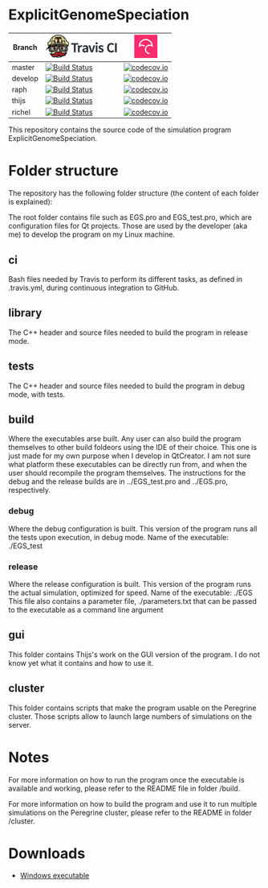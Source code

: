 # ExplicitGenomeSpeciation

Branch|[![Travis CI logo](ci_setup/pics/TravisCI.png)](https://travis-ci.org)|[![Codecov logo](ci_setup/pics/Codecov.png)](https://www.codecov.io)
---|---|---
master|[![Build Status](https://travis-ci.org/rscherrer/ExplicitGenomeSpeciation.svg?branch=master)](https://travis-ci.org/rscherrer/ExplicitGenomeSpeciation)|[![codecov.io](https://codecov.io/github/rscherrer/ExplicitGenomeSpeciation/coverage.svg?branch=master)](https://codecov.io/github/rscherrer/ExplicitGenomeSpeciation/branch/master)
develop|[![Build Status](https://travis-ci.org/rscherrer/ExplicitGenomeSpeciation.svg?branch=develop)](https://travis-ci.org/rscherrer/ExplicitGenomeSpeciation)|[![codecov.io](https://codecov.io/github/rscherrer/ExplicitGenomeSpeciation/coverage.svg?branch=develop)](https://codecov.io/github/rscherrer/ExplicitGenomeSpeciation/branch/develop)
raph|[![Build Status](https://travis-ci.org/rscherrer/ExplicitGenomeSpeciation.svg?branch=raph)](https://travis-ci.org/rscherrer/ExplicitGenomeSpeciation)|[![codecov.io](https://codecov.io/github/rscherrer/ExplicitGenomeSpeciation/coverage.svg?branch=raph)](https://codecov.io/github/rscherrer/ExplicitGenomeSpeciation/branch/raph)
thijs|[![Build Status](https://travis-ci.org/rscherrer/ExplicitGenomeSpeciation.svg?branch=thijs)](https://travis-ci.org/rscherrer/ExplicitGenomeSpeciation)|[![codecov.io](https://codecov.io/github/rscherrer/ExplicitGenomeSpeciation/coverage.svg?branch=thijs)](https://codecov.io/github/rscherrer/ExplicitGenomeSpeciation/branch/thijs)
richel|[![Build Status](https://travis-ci.org/rscherrer/ExplicitGenomeSpeciation.svg?branch=richel)](https://travis-ci.org/rscherrer/ExplicitGenomeSpeciation)|[![codecov.io](https://codecov.io/github/rscherrer/ExplicitGenomeSpeciation/coverage.svg?branch=richel)](https://codecov.io/github/rscherrer/ExplicitGenomeSpeciation/branch/richel)

This repository contains the source code of the simulation program ExplicitGenomeSpeciation.

# Folder structure

The repository has the following folder structure (the content of each folder is explained):

The root folder contains file such as EGS.pro and EGS_test.pro, which are configuration files for Qt projects. Those are used by the developer (aka me) to develop the program on my Linux machine.

## ci
   
Bash files needed by Travis to perform its different tasks, as defined in .travis.yml, during continuous integration to GitHub.

## library

The C++ header and source files needed to build the program in release mode.

## tests

The C++ header and source files needed to build the program in debug mode, with tests.

## build

Where the executables arse built. Any user can also build the program themselves to other build foldeors using the IDE of their choice. This one is just made for my own purpose when I develop in QtCreator. I am not sure what platform these executables can be directly run from, and when the user should recompile the program themselves. The instructions for the debug and the release builds are in ../EGS_test.pro and ../EGS.pro, respectively.

### debug
   
Where the debug configuration is built. This version of the program runs all the tests upon execution, in debug mode. Name of the executable: ./EGS_test

### release
 
Where the release configuration is built. This version of the program runs the actual simulation, optimized for speed. Name of the executable: ./EGS This file also contains a parameter file, ./parameters.txt that can be passed to the executable as a command line argument

## gui

This folder contains Thijs's work on the GUI version of the program. I do not know yet what it contains and how to use it.

## cluster

This folder contains scripts that make the program usable on the Peregrine cluster. Those scripts allow to launch large numbers of simulations on the server.

# Notes

For more information on how to run the program once the executable is available and working, please refer to the README file in folder /build.

For more information on how to build the program and use it to run multiple simulations on the Peregrine cluster, please refer to the README in folder /cluster.

# Downloads

 * [Windows executable](http://richelbilderbeek.nl/EGS_gui.zip)


